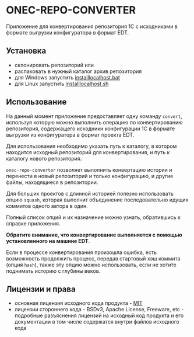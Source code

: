 
# ONEC-REPO-CONVERTER

Приложение для конвертирования репозитория 1С с исходниками в формате выгрузки конфигуратора в формат EDT.

## Установка

* склонировать репозиторий или
* распаковать в нужный каталог архив репозитория
* для Windows запустить [installlocalhost.bat](/installlocalhost.bat)
* для Linux запустить [installlocalhost.sh](/installlocalhost.sh)

## Использование

На данный момент приложение предоставляет одну команду `convert`, используя которую можно выполнить операцию по конвертированию репозитория, содержащего исходники конфигурации 1С в формате выгрузки из конфигуратора в формат проекта EDT.

Для использования необходимо указать путь к каталогу, в котором находится исходный репозиторий для конвертирования, и путь к каталогу нового репозитория. 

`onec-repo-converter` позволяет выполнить конвертацию истории и перенести в новый репозиторий и только конфигурацию, и другие файлы, находящиеся в репозитории. 

Для больших проектов с длинной историей полезно использовать опцию `squash`, которая выполнит объединение последовательно идущих коммитов одного автора в один.

Полный список опций и их назначение можно узнать, обратившись к справке приложения.

**Обратите внимание, что конвертирование выполняется с помощью установленного на машине EDT**.

Если в процессе конвертирования произошла ошибка, есть возможность продолжить процесс, передав стартовый хэш коммита (опция `hash`), также эту опцию можно использовать, если не хотите поднимать историю с глубины веков.

## Лицензии и права

* основная лицензия исходного кода продукта - [MIT](LICENSE)
* лицензии стороннего кода - BSDv3, Apache License, Freeware, etc - подробные разъяснения лицензий на исходный код продукта и его документации в том числе содержатся внутри файлов исходного кода
